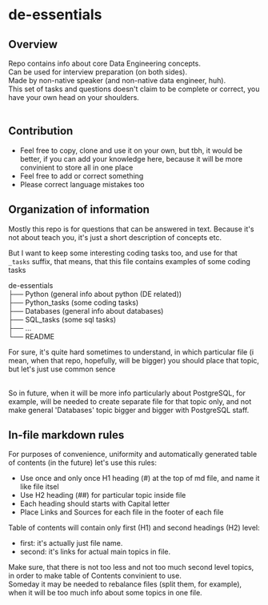 # de-essentials

## Overview
Repo contains info about core Data Engineering concepts.<br/>
Can be used for interview preparation (on both sides).<br/>
Made by non-native speaker (and non-native data engineer, huh).<br/>
This set of tasks and questions doesn't claim to be complete or correct, you have your own head on your shoulders.<br/><br/>

## Contribution
* Feel free to copy, clone and use it on your own, but tbh, it would be better, if you can add your knowledge here, because it will be more convinient to store all in one place
* Feel free to add or correct something
* Please correct language mistakes too

## Organization of information
Mostly this repo is for questions that can be answered in text.
Because it's not about teach you, it's just a short description of concepts etc.

But I want to keep some interesting coding tasks too, and use for that `_tasks` suffix, that means, that this file contains examples of some coding tasks

de-essentials<br/>
├── Python     		(general info about python (DE related))<br/>
├── Python_tasks	(some coding tasks)<br/>
├── Databases		(general info about databases)<br/>
├── SQL_tasks		(some sql tasks)<br/>
├── ...<br/>
└── README<br/>

For sure, it's quite hard sometimes to understand, in which particular file (i mean, when that repo, hopefully, will be bigger) you should place that topic, but let's just use common sence<br/><br/>

So in future, when it will be more info particularly about PostgreSQL, for example, will be needed to create separate file for that topic only, and not make general 'Databases' topic bigger and bigger with PostgreSQL staff.

## In-file markdown rules

For purposes of convenience, uniformity and automatically generated table of contents (in the future) let's use this rules:

* Use once and only once H1 heading (\#) at the top of md file, and name it like file itsel
* Use H2 heading (\#\#) for particular topic inside file
* Each heading should starts with Capital letter
* Place Links and Sources for each file in the footer of each file

Table of contents will contain only first (H1) and second headings (H2) level:
- first: it's actually just file name.<br>
- second: it's links for actual main topics in file.<br>

Make sure, that there is not too less and not too much second level topics, in order to make table of Contents convinient to use.<br>
Someday it may be needed to rebalance files (split them, for example), when it will be too much info about some topics in one file.

